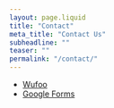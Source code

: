 ```yaml
---
layout: page.liquid
title: "Contact"
meta_title: "Contact Us"
subheadline: ""
teaser: ""
permalink: "/contact/"
---
```


- [Wufoo][1]
- [Google Forms][2]


 [1]: https://www.wufoo.com/
 [2]: https://www.google.com/intl/de_de/forms/about/
